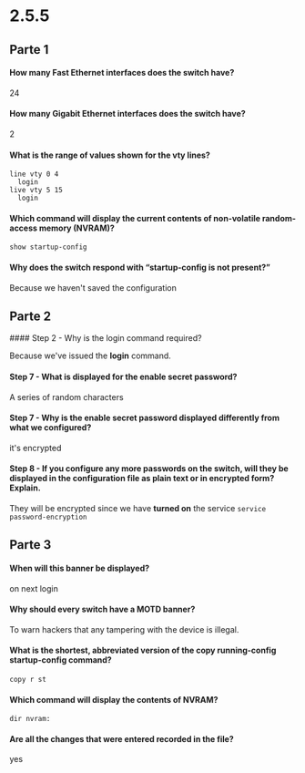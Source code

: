 # 2.5.5

## Parte 1

#### How many Fast Ethernet interfaces does the switch have?

24

#### How many Gigabit Ethernet interfaces does the switch have?

2

#### What is the range of values shown for the vty lines?

```console
line vty 0 4
  login
live vty 5 15
  login
```

#### Which command will display the current contents of non-volatile random-access memory (NVRAM)?

`show startup-config`

#### Why does the switch respond with “startup-config is not present?”

Because we haven't saved the configuration

## Parte 2

#### Step 2 - Why is the login command required?

Because we've issued the **login** command.


#### Step 7 - What is displayed for the enable secret password?

A series of random characters

#### Step 7 - Why is the enable secret password displayed differently from what we configured?

it's encrypted

#### Step 8 - If you configure any more passwords on the switch, will they be displayed in the configuration file as plain text or in encrypted form? Explain.

They will be encrypted since we have **turned on** the service `service password-encryption`

## Parte 3

#### When will this banner be displayed?

on next login

#### Why should every switch have a MOTD banner?

To warn hackers that any tampering with the device is illegal.

#### What is the shortest, abbreviated version of the copy running-config startup-config command?

`copy r st`

#### Which command will display the contents of NVRAM?

`dir nvram:`

#### Are all the changes that were entered recorded in the file?

yes





